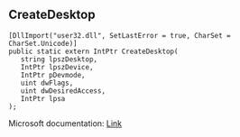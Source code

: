 ## CreateDesktop

```
[DllImport("user32.dll", SetLastError = true, CharSet = CharSet.Unicode)]
public static extern IntPtr CreateDesktop(
   string lpszDesktop,
   IntPtr lpszDevice,
   IntPtr pDevmode,
   uint dwFlags,
   uint dwDesiredAccess,
   IntPtr lpsa
);
```

Microsoft documentation: [Link](https://docs.microsoft.com/en-us/windows/win32/api/winuser/nf-winuser-createdesktopa)
